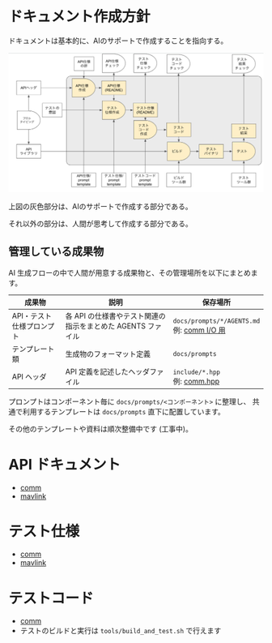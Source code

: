 # ドキュメント作成方針

ドキュメントは基本的に、AIのサポートで作成することを指向する。

![image](ai-colab-overview.png)

上図の灰色部分は、AIのサポートで作成する部分である。

それ以外の部分は、人間が思考して作成する部分である。

## 管理している成果物

AI 生成フローの中で人間が用意する成果物と、その管理場所を以下にまとめます。

| 成果物 | 説明 | 保存場所 |
|--------|------|---------|
| API・テスト仕様プロンプト | 各 API の仕様書やテスト関連の指示をまとめた AGENTS ファイル | `docs/prompts/*/AGENTS.md` <br>例: [comm I/O 用](prompts/comm/io/AGENTS.md) |
| テンプレート類 | 生成物のフォーマット定義 | `docs/prompts` |
| API ヘッダ | API 定義を記述したヘッダファイル | `include/*.hpp` <br>例: [comm.hpp](../include/comm.hpp) |

プロンプトはコンポーネント毎に `docs/prompts/<コンポーネント>` に整理し、
共通で利用するテンプレートは `docs/prompts` 直下に配置しています。

その他のテンプレートや資料は順次整備中です (工事中)。

# API ドキュメント
- [comm](api/comm/api_comm.md)
- [mavlink](api/mavlink/api_mavlink.md)

# テスト仕様
 - [comm](test/comm)
 - [mavlink](test/mavlink)

# テストコード
 - [comm](../test/api/comm)
 - テストのビルドと実行は `tools/build_and_test.sh` で行えます

